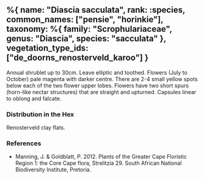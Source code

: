 %{
    name: "Diascia sacculata",
    rank: :species,
    common_names: ["pensie", "horinkie"],
    taxonomy: %{
        family: "Scrophulariaceae",
        genus: "Diascia",
        species: "sacculata"
    },
    vegetation_type_ids: ["de_doorns_renosterveld_karoo"]
}
---

Annual shrublet up to 30cm. Leave elliptic and toothed. Flowers (July to October) pale magenta with darker centre.
There are 2-4 small yellow spots below each of the two flower upper lobes. Flowers have two
short spurs (horn-like nectar structures) that are straight and upturned. Capsules linear to oblong and falcate.

<!-- read more -->

### Distribution in the Hex

Renosterveld clay flats.

### References

* Manning, J. & Goldblatt, P. 2012. Plants of the Greater Cape Floristic Region 1: the Core Cape flora, Strelitzia 29. South African National Biodiversity Institute, Pretoria.
